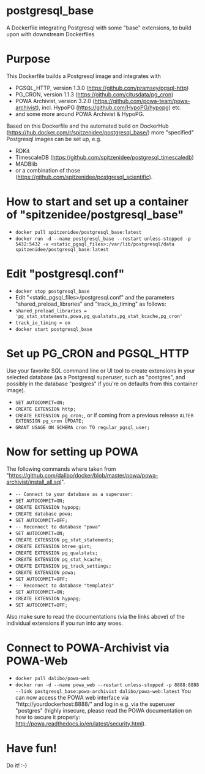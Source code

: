 # postgresql_base
A Dockerfile integrating Postgresql with some "base" extensions, to build upon with downstream Dockerfiles

# Purpose
This Dockerfile builds a Postgresql image and integrates with
* PGSQL_HTTP, version 1.3.0 (https://github.com/pramsey/pgsql-http)
* PG_CRON, version 1.1.3 (https://github.com/citusdata/pg_cron)
* POWA Archivist, version 3.2.0 (https://github.com/powa-team/powa-archivist), incl. HypoPG (https://github.com/HypoPG/hypopg) etc.
* and some more around POWA Archivist & HypoPG.

Based on this Dockerfile and the automated build on DockerHub (https://hub.docker.com/r/spitzenidee/postgresql_base/) more "specified" Postgresql images can be set up, e.g.
* RDKit
* TimescaleDB (https://github.com/spitzenidee/postgresql_timescaledb)
* MADBlib
* or a combination of those (https://github.com/spitzenidee/postgresql_scientific).

# How to start and set up a container of "spitzenidee/postgresql_base"
* `docker pull spitzenidee/postgresql_base:latest`
* `docker run -d --name postgresql_base --restart unless-stopped -p 5432:5432 -v <static_pgsql_files>:/var/lib/postgresql/data spitzenidee/postgresql_base:latest`

# Edit "postgresql.conf"
* `docker stop postgresql_base`
* Edit "<static_pgsql_files>/postgresql.conf" and the parameters "shared_preload_libraries" and "track_io_timing" as follows:
* `shared_preload_libraries = 'pg_stat_statements,powa,pg_qualstats,pg_stat_kcache,pg_cron'`
* `track_io_timing = on`
* `docker start postgresql_base`

# Set up PG_CRON and PGSQL_HTTP
Use your favorite SQL command line or UI tool to create extensions in your selected database (as a Postgresql superuser, such as "postgres", and possibly in the database "postgres" if you're on defaults from this container image).
* `SET AUTOCOMMIT=ON;`
* `CREATE EXTENSION http;`
* `CREATE EXTENSION pg_cron;`, or if coming from a previous release `ALTER EXTENSION pg_cron UPDATE;`
* `GRANT USAGE ON SCHEMA cron TO regular_pgsql_user;`

# Now for setting up POWA
The following commands where taken from "https://github.com/dalibo/docker/blob/master/powa/powa-archivist/install_all.sql".
* `-- Connect to your database as a superuser:`
* `SET AUTOCOMMIT=ON;`
* `CREATE EXTENSION hypopg;`
* `CREATE database powa;`
* `SET AUTOCOMMIT=OFF;`
* `-- Reconnect to database "powa"`
* `SET AUTOCOMMIT=ON;`
* `CREATE EXTENSION pg_stat_statements;`
* `CREATE EXTENSION btree_gist;`
* `CREATE EXTENSION pg_qualstats;`
* `CREATE EXTENSION pg_stat_kcache;`
* `CREATE EXTENSION pg_track_settings;`
* `CREATE EXTENSION powa;`
* `SET AUTOCOMMIT=OFF;`
* `-- Reconnect to database "template1"`
* `SET AUTOCOMMIT=ON;`
* `CREATE EXTENSION hypopg;`
* `SET AUTOCOMMIT=OFF;`

Also make sure to read the documentations (via the links above) of the individual extensions if you run into any woes.

# Connect to POWA-Archivist via POWA-Web
* `docker pull dalibo/powa-web`
* `docker run -d --name powa_web --restart unless-stopped -p 8888:8888 --link postgresql_base:powa-archivist dalibo/powa-web:latest`
You can now access the POWA web interface via "http://yourdockerhost:8888/" and log in e.g. via the superuser "postgres" (highly insecure, please read the POWA documentation on how to secure it properly: http://powa.readthedocs.io/en/latest/security.html).

# Have fun!
Do it! :-)
